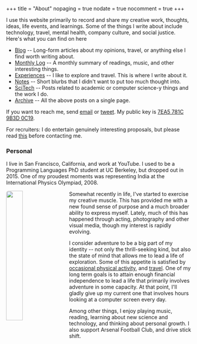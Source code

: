 +++
title = "About"
nopaging = true
nodate = true
nocomment = true
+++

I use this website primarily to record and share my creative work, thoughts, ideas, life events, and learnings. Some of the things I write about include technology, travel, mental health, company culture, and social justice. Here's what you can find on here

- [Blog](/blog) -- Long-form articles about my opinions, travel, or anything else I find worth writing about.
- [Monthly Log](/monthly-log) -- A monthly summary of readings, music, and other interesting things.
- [Experiences](/experiences) -- I like to explore and travel. This is where I write about it.
- [Notes](/notes) -- Short blurbs that I didn't want to put too much thought into.
- [SciTech](/scitech) -- Posts related to academic or computer science-y things and the work I do.
- [Archive](/archive) -- All the above posts on a single page.

If you want to reach me, send <a title="Email" href="mailto:nishanttotla@gmail.com">email<i class="icon-gmail"></i></a> or <a title="Twitter" href="http://twitter.com/home?status=@nishanttotla">tweet<i class="icon-twitter"></i></a>. My public key is [7EA5 781C 9B3D 0C19](https://keybase.io/nishanttotla).

For recruiters: I do entertain genuinely interesting proposals, but please read [this](/recruiting) before contacting me.

### Personal

I live in San Francisco, California, and work at YouTube. I used to be a Programming Languages PhD student at UC Berkeley, but dropped out in 2015. One of my proudest moments was representing India at the International Physics Olympiad, 2008.

<img data-action="zoom" src="/images/cinderella_half.jpg" style="width:30%; float: left; margin-right: 20px; margin-bottom: 15px; border-radius: 6px;"></img>

Somewhat recently in life, I've started to exercise my creative muscle. This has provided me with
a new found sense of purpose and a much broader ability to express myself. Lately, much of this has
happened through acting, photography and other visual media, though my interest is rapidly evolving.

I consider adventure to be a big part of my identity -- not only the thrill-seeking kind, but also the state of mind that allows me to lead a life of exploration. Some of this appetite is satisfied by [occasional physical activity](https://www.strava.com/athletes/2749248), and [travel](/places). One of my long term goals is to attain enough financial independence to lead a life that primarily involves adventure in some capacity. At that point, I'll gladly give up my current one that involves hours looking at a computer screen every day.

Among other things, I enjoy playing music, reading, learning about new science and technology, and thinking about personal growth. I also support Arsenal Football Club, and drive stick shift.